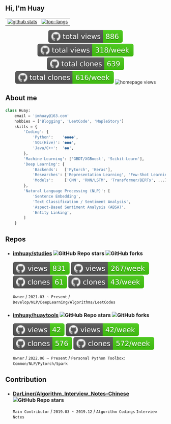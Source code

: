 <!-- ## Hey 👋 -->
<!-- ## Hi there 👋 -->
## Hi, I'm Huay
<!-- <img src="https://media.giphy.com/media/WUlplcMpOCEmTGBtBW/giphy.gif" width="25"> -->

<!-- https://github.com/anuraghazra/github-readme-stats -->
<!-- 
| <a href="https://github.com/imhuay"><img align="center" src="https://github-readme-stats.vercel.app/api?username=imhuay&show_icons=true&include_all_commits=false&theme=default&hide_border=true&hide_title=true&disable_animations=false" alt="imahuy's github stats" /></a> | <a href="https://github.com/imhuay"><img align="center" src="https://github-readme-stats.vercel.app/api/top-langs/?username=imhuay&layout=compact&theme=default&hide_border=true&hide_title=true" /></a> |
| --- | --- |
 -->

<table style="text-align: center; width: 100%; table-layout: fixed; border: 0;">
    <!--
    <tr>
        <th>stats</th>
        <th>langs</th>
    </tr>
    -->
    <tr>
        <td><a href="https://github.com/imhuay"><img src="https://github-readme-stats.vercel.app/api?username=imhuay&show_icons=true&include_all_commits=false&theme=default&hide_border=true&hide_title=true&disable_animations=false" alt="github stats" /></a></td>
        <td><a href="https://github.com/imhuay"><img src="https://github-readme-stats.vercel.app/api/top-langs/?username=imhuay&layout=compact&theme=default&hide_border=true&hide_title=true" alt="top-langs"/></a></td>
    </tr>
</table>

<div align="center">

![total views](https://raw.githubusercontent.com/imhuay/imhuay/traffic/total_views.svg)
![total views per week](https://raw.githubusercontent.com/imhuay/imhuay/traffic/total_views_per_week.svg)
![total clones](https://raw.githubusercontent.com/imhuay/imhuay/traffic/total_clones.svg)
![total clones per week](https://raw.githubusercontent.com/imhuay/imhuay/traffic/total_clones_per_week.svg)
![homepage views](https://visitor_badge.deta.dev/?id=github.imhuay&label=homepage%20views)

</div>

## About me
```python
class Huay:
    email = 'imhuay@163.com'
    hobbies = ['Blogging', 'LeetCode', 'MapleStory']
    skills = {
        'Coding': {
            'Python':    '●●●●',
            'SQL(Hive)': '●●●',
            'Java/C++':  '●●',
        },
        'Machine Learning': ['GBDT/XGBoost', 'Scikit-Learn'],
        'Deep Learning': {
            'Backends':   ['Pytorch', 'Keras'],
            'Researches': ['Representation Learning', 'Few-Shot Learning', 'Contrastive Learning'],
            'Models':     ['CNN', 'RNN/LSTM', 'Transformer/BERTs', ...],
        },
        'Natural Language Processing (NLP)': [
            'Sentence Embedding',
            'Text Classification / Sentiment Analysis',
            'Aspect-Based Sentiment Analysis (ABSA)',
            'Entity Linking',
        ]
    }
```

## Repos

<!-- 
[![studies](https://github-readme-stats.vercel.app/api/pin/?username=imhuay&repo=studies&show_owner=true)](https://github.com/imhuay/studies)
[![huaytools](https://github-readme-stats.vercel.app/api/pin/?username=imhuay&repo=huaytools&show_owner=true)](https://github.com/imhuay/huaytools)
 -->

- ### [**imhuay/studies**](https://github.com/imhuay/studies)  ![GitHub Repo stars](https://custom-icon-badges.demolab.com/github/stars/imhuay/studies?style=social&logo=star&logoColor=black) ![GitHub forks](https://custom-icon-badges.demolab.com/github/forks/imhuay/studies?style=social&logo=fork&logoColor=black)  
    ![views](https://raw.githubusercontent.com/imhuay/imhuay/traffic/traffic-studies/views.svg)
    ![views per week](https://raw.githubusercontent.com/imhuay/imhuay/traffic/traffic-studies/views_per_week.svg)
    ![clones](https://raw.githubusercontent.com/imhuay/imhuay/traffic/traffic-studies/clones.svg)
    ![clones per week](https://raw.githubusercontent.com/imhuay/imhuay/traffic/traffic-studies/clones_per_week.svg)  
    
    `Owner` / `2021.03 ~ Present` / `Develop/NLP/DeepLearning/Algorithms/LeetCodes`

- ### [**imhuay/huaytools**](https://github.com/imhuay/huaytools)  ![GitHub Repo stars](https://custom-icon-badges.demolab.com/github/stars/imhuay/huaytools?style=social&logo=star&logoColor=black) ![GitHub forks](https://custom-icon-badges.demolab.com/github/forks/imhuay/huaytools?style=social&logo=fork&logoColor=black)  
    ![views](https://raw.githubusercontent.com/imhuay/imhuay/traffic/traffic-huaytools/views.svg)
    ![views per week](https://raw.githubusercontent.com/imhuay/imhuay/traffic/traffic-huaytools/views_per_week.svg)
    ![clones](https://raw.githubusercontent.com/imhuay/imhuay/traffic/traffic-huaytools/clones.svg)
    ![clones per week](https://raw.githubusercontent.com/imhuay/imhuay/traffic/traffic-huaytools/clones_per_week.svg)  

    `Owner` / `2022.06 ~ Present` / `Personal Python Toolbox: Common/NLP/Pytorch/Spark`


## Contribution

- ### [**DarLiner/Algorithm_Interview_Notes-Chinese**](https://github.com/DarLiner/Algorithm_Interview_Notes-Chinese) ![GitHub Repo stars](https://custom-icon-badges.demolab.com/github/stars/DarLiner/Algorithm_Interview_Notes-Chinese?style=social&logo=star&logoColor=black)  
  `Main Contributor` / `2019.03 ~ 2019.12` / `Algorithm Codings` `Interview Notes`

<!-- 
[![Algorithm_Interview_Notes-Chinese](https://github-readme-stats.vercel.app/api/pin/?username=DarLiner&repo=Algorithm_Interview_Notes-Chinese&show_owner=true)](https://github.com/DarLiner/Algorithm_Interview_Notes-Chinese)
 -->

<!-- 

#### [imhuay/studies](https://github.com/imhuay/studies) ![GitHub Repo stars](https://img.shields.io/github/stars/imhuay/studies?style=social)
`Owner` `Notes: Develop/NLP/DeepLearning/Algorithms` `LeetCodes`

#### [imhuay/huaytools](https://github.com/imhuay/huaytools) / Owner / 2022.06 ~ Present
`Owner` `Toolbox: Common/NLP/Pytorch/Spark` `Python Package` `CI/CD: GitHub Actions`

#### [DarLiner/Algorithm_Interview_Notes-Chinese](https://github.com/DarLiner/Algorithm_Interview_Notes-Chinese) / Main Contributor / 2019.03 ~ 2019.12
`Main Contributor` `Algorithm Codings` `Interview Notes` `1700+ Stars`

 -->

<!--
**imhuay/imhuay** is a ✨ _special_ ✨ repository because its `README.md` (this file) appears on your GitHub profile.

Here are some ideas to get you started:

- 🔭 I’m currently working on ...
- 🌱 I’m currently learning ...
- 👯 I’m looking to collaborate on ...
- 🤔 I’m looking for help with ...
- 💬 Ask me about ...
- 📫 How to reach me: ...
- 😄 Pronouns: ...
- ⚡ Fun fact: ...
-->
